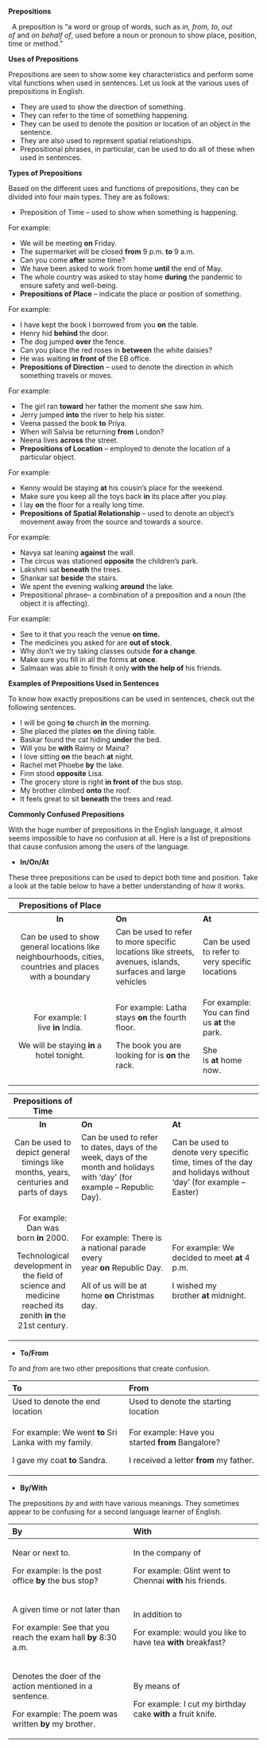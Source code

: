 ﻿`                                                                                 `**Prepositions**

` `A preposition is “a word or group of words, such as *in, from, to, out of* and *on behalf of*, used before a noun or pronoun to show place, position, time or method.”

**Uses of Prepositions**

Prepositions are seen to show some key characteristics and perform some vital functions when used in sentences. Let us look at the various uses of prepositions in English.

- They are used to show the direction of something.
- They can refer to the time of something happening.
- They can be used to denote the position or location of an object in the sentence.
- They are also used to represent spatial relationships.
- Prepositional phrases, in particular, can be used to do all of these when used in sentences.

**Types of Prepositions**

Based on the different uses and functions of prepositions, they can be divided into four main types. They are as follows:

- Preposition of Time – used to show when something is happening.

For example:

  - We will be meeting **on** Friday.
  - The supermarket will be closed **from** 9 p.m. **to** 9 a.m.
  - Can you come **after** some time?
  - We have been asked to work from home **until** the end of May.
  - The whole country was asked to stay home **during** the pandemic to ensure safety and well-being.
- **Prepositions of Place** – indicate the place or position of something.

For example:

  - I have kept the book I borrowed from you **on** the table.
  - Henry hid **behind** the door.
  - The dog jumped **over** the fence.
  - Can you place the red roses in **between** the white daisies?
  - He was waiting **in front of** the EB office.
- **Prepositions of Direction** – used to denote the direction in which something travels or moves.

For example:

  - The girl ran **toward** her father the moment she saw him.
  - Jerry jumped **into** the river to help his sister.
  - Veena passed the book **to** Priya.
  - When will Salvia be returning **from** London?
  - Neena lives **across** the street.
- **Prepositions of Location** – employed to denote the location of a particular object.

For example:

  - Kenny would be staying **at** his cousin’s place for the weekend.
  - Make sure you keep all the toys back **in** its place after you play.
  - I lay **on** the floor for a really long time.
- **Prepositions of Spatial Relationship** – used to denote an object’s movement away from the source and towards a source.

For example:

  - Navya sat leaning **against** the wall.
  - The circus was stationed **opposite** the children’s park.
  - Lakshmi sat **beneath** the trees.
  - Shankar sat **beside** the stairs.
  - We spent the evening walking **around** the lake.
- Prepositional phrase– a combination of a preposition and a noun (the object it is affecting).

For example:

  - See to it that you reach the venue **on time.**
  - The medicines you asked for are **out of stock**.
  - Why don’t we try taking classes outside **for a change**.
  - Make sure you fill in all the forms **at once**.
  - Salmaan was able to finish it only **with the help of** his friends.

**Examples of Prepositions Used in Sentences**

To know how exactly prepositions can be used in sentences, check out the following sentences.

- I will be going **to** church **in** the morning.
- She placed the plates **on** the dining table.
- Baskar found the cat hiding **under** the bed.
- Will you be **with** Raimy or Maina?
- I love sitting **on** the beach **at** night.
- Rachel met Phoebe **by** the lake.
- Finn stood **opposite** Lisa.
- The grocery store is right **in front of** the bus stop.
- My brother climbed **onto** the roof.
- It feels great to sit **beneath** the trees and read.

**Commonly Confused Prepositions**

With the huge number of prepositions in the English language, it almost seems impossible to have no confusion at all. Here is a list of prepositions that cause confusion among the users of the language.

- **In/On/At**

These three prepositions can be used to depict both time and position. Take a look at the table below to have a better understanding of how it works.

|Prepositions of Place|||
| :-: | :- | :- |
|**In**|**On**|**At**|
|Can be used to show general locations like neighbourhoods, cities, countries and places with a boundary|Can be used to refer to more specific locations like streets, avenues, islands, surfaces and large vehicles|Can be used to refer to very specific locations|
|<p>For example: I live **in** India.</p><p>We will be staying **in** a hotel tonight.</p>|<p>For example: Latha stays **on** the fourth floor.</p><p>The book you are looking for is **on** the rack.</p>|<p>For example: You can find us **at** the park.</p><p>She is **at** home now.</p>|

|**Prepositions of Time**|||
| :-: | :- | :- |
|**In**|**On**|**At**|
|Can be used to depict general timings like months, years, centuries and parts of days|Can be used to refer to dates, days of the week, days of the month and holidays with ‘day’ (for example – Republic Day).|Can be used to denote very specific time, times of the day and holidays without ‘day’ (for example – Easter)|
|<p>For example: Dan was born **in** 2000.</p><p>Technological development in the field of science and medicine reached its zenith **in** the 21st century.</p>|<p>For example: There is a national parade every year **on** Republic Day.</p><p>All of us will be at home **on** Christmas day.</p>|<p>For example: We decided to meet **at** 4 p.m.</p><p>I wished my brother **at** midnight.</p>|

- **To/From**

*To* and *from* are two other prepositions that create confusion.

|**To**|**From**|
| :- | :- |
|Used to denote the end location|Used to denote the starting location|
|<p>For example: We went **to** Sri Lanka with my family.</p><p>I gave my coat **to** Sandra.</p>|<p>For example: Have you started **from** Bangalore?</p><p>I received a letter **from** my father.</p>|

- **By/With**

The prepositions *by* and *with* have various meanings. They sometimes appear to be confusing for a second language learner of English.

|**By**|**With**|
| :- | :- |
|<p>Near or next to.</p><p>For example: Is the post office **by** the bus stop?</p>|<p>In the company of</p><p>For example: Glint went to Chennai **with** his friends.</p>|
|<p>A given time or not later than</p><p>For example: See that you reach the exam hall **by** 8:30 a.m.</p>|<p>In addition to</p><p>For example: would you like to have tea **with** breakfast?</p>|
|<p>Denotes the doer of the action mentioned in a sentence.</p><p>For example: The poem was written **by** my brother.</p>|<p>By means of</p><p>For example: I cut my birthday cake **with** a fruit knife.</p>|


